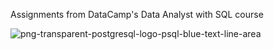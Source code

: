 Assignments from DataCamp's Data Analyst with SQL course



![png-transparent-postgresql-logo-psql-blue-text-line-area](https://user-images.githubusercontent.com/113591133/190930012-1c0dd060-26c6-4789-8bf9-466ae6fa9662.png)
